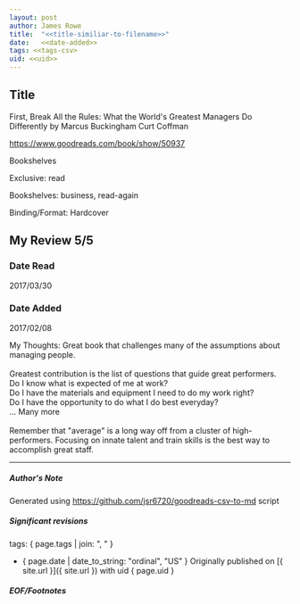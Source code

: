 ```yaml
---
layout: post
author: James Rowe
title:  "<<title-similiar-to-filename>>"
date:   <<date-added>>
tags: <<tags-csv>
uid: <<uid>>
---
```


<!-- highly dependent on how you personally use jekyll templates, and how you want this to show up -->

## Title

First, Break All the Rules: What the World's Greatest Managers Do Differently by Marcus Buckingham
Curt Coffman 

https://www.goodreads.com/book/show/50937

Bookshelves

Exclusive: read

Bookshelves: business, read-again

Binding/Format: Hardcover

## My Review 5/5

### Date Read
2017/03/30

### Date Added
2017/02/08

My Thoughts: Great book that challenges many of the assumptions about managing people.<br/><br/>Greatest contribution is the list of questions that guide great performers.<br/>Do I know what is expected of me at work?<br/>Do I have the materials and equipment I need to do my work right? <br/>Do I have the opportunity to do what I do best everyday? <br/>... Many more<br/><br/>Remember that "average" is a long way off from a cluster of high-performers. Focusing on innate talent and train skills is the best way to accomplish great staff.

---

##### Author's Note

Generated using https://github.com/jsr6720/goodreads-csv-to-md script

##### Significant revisions

tags: { page.tags | join: ", " } <!-- todo move this somewhere -->

- { page.date | date_to_string: "ordinal", "US" } Originally published on [{ site.url }]({ site.url }) with uid { page.uid }

##### EOF/Footnotes
